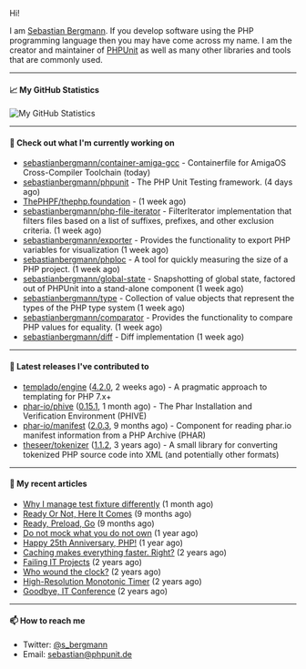 Hi!

I am [Sebastian Bergmann](https://sebastian-bergmann.de/). If you develop software using the PHP programming language then you may have come across my name. I am the creator and maintainer of [PHPUnit](https://phpunit.de/) as well as many other libraries and tools that are commonly used.

---

#### 📈 My GitHub Statistics

![My GitHub Statistics](https://github-readme-stats.vercel.app/api?username=sebastianbergmann&show_icons=true&count_private=true&hide_title=true)

---

#### 👷 Check out what I'm currently working on

- [sebastianbergmann/container-amiga-gcc](https://github.com/sebastianbergmann/container-amiga-gcc) - Containerfile for AmigaOS Cross-Compiler Toolchain (today)
- [sebastianbergmann/phpunit](https://github.com/sebastianbergmann/phpunit) - The PHP Unit Testing framework. (4 days ago)
- [ThePHPF/thephp.foundation](https://github.com/ThePHPF/thephp.foundation) -  (1 week ago)
- [sebastianbergmann/php-file-iterator](https://github.com/sebastianbergmann/php-file-iterator) - FilterIterator implementation that filters files based on a list of suffixes, prefixes, and other exclusion criteria. (1 week ago)
- [sebastianbergmann/exporter](https://github.com/sebastianbergmann/exporter) - Provides the functionality to export PHP variables for visualization (1 week ago)
- [sebastianbergmann/phploc](https://github.com/sebastianbergmann/phploc) - A tool for quickly measuring the size of a PHP project. (1 week ago)
- [sebastianbergmann/global-state](https://github.com/sebastianbergmann/global-state) - Snapshotting of global state, factored out of PHPUnit into a stand-alone component (1 week ago)
- [sebastianbergmann/type](https://github.com/sebastianbergmann/type) - Collection of value objects that represent the types of the PHP type system (1 week ago)
- [sebastianbergmann/comparator](https://github.com/sebastianbergmann/comparator) - Provides the functionality to compare PHP values for equality. (1 week ago)
- [sebastianbergmann/diff](https://github.com/sebastianbergmann/diff) - Diff implementation (1 week ago)

---

#### 🔭 Latest releases I've contributed to

- [templado/engine](https://github.com/templado/engine) ([4.2.0](https://github.com/templado/engine/releases/tag/4.2.0), 2 weeks ago) - A pragmatic approach to templating for PHP 7.x&#43;
- [phar-io/phive](https://github.com/phar-io/phive) ([0.15.1](https://github.com/phar-io/phive/releases/tag/0.15.1), 1 month ago) - The Phar Installation and Verification Environment (PHIVE)
- [phar-io/manifest](https://github.com/phar-io/manifest) ([2.0.3](https://github.com/phar-io/manifest/releases/tag/2.0.3), 9 months ago) - Component for reading phar.io manifest information from a PHP Archive (PHAR)
- [theseer/tokenizer](https://github.com/theseer/tokenizer) ([1.1.2](https://github.com/theseer/tokenizer/releases/tag/1.1.2), 3 years ago) - A small library for converting tokenized PHP source code into XML (and potentially other formats)

---

#### 📜 My recent articles

- [Why I manage test fixture differently](https://thephp.cc/articles/why-i-manage-test-fixture-differently) (1 month ago)
- [Ready Or Not, Here It Comes](https://thephp.cc/articles/ready-or-not-here-it-comes) (9 months ago)
- [Ready, Preload, Go](https://thephp.cc/articles/ready-preload-go) (9 months ago)
- [Do not mock what you do not own](https://thephp.cc/articles/do-not-mock-what-you-do-not-own) (1 year ago)
- [Happy 25th Anniversary, PHP!](https://thephp.cc/articles/happy-25th-anniversary-php) (1 year ago)
- [Caching makes everything faster. Right?](https://thephp.cc/articles/caching-makes-everything-faster-right) (2 years ago)
- [Failing IT Projects](https://thephp.cc/articles/failing-it-projects) (2 years ago)
- [Who wound the clock?](https://thephp.cc/articles/who-wound-the-clock) (2 years ago)
- [High-Resolution Monotonic Timer](https://thephp.cc/articles/high-resolution-monotonic-timer) (2 years ago)
- [Goodbye, IT Conference](https://thephp.cc/articles/goodbye-it-conference) (2 years ago)

---

#### 📫 How to reach me

- Twitter: [@s_bergmann](https://twitter.com/s_bergmann)
- Email: [sebastian@phpunit.de](mailto://sebastian@phpunit.de)
